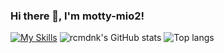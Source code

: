 ### Hi there 👋, I'm motty-mio2!
[![My Skills](https://skillicons.dev/icons?i=arduinoautocad,bash,c,cpp,cloudflare,discord,docker,fastapi,git,github,grafana,kubernetes,linux,md,postgres,powershell.processing,prometheus,py,pytorch,raspberrypi,regex,vim,vscode)](https://skillicons.dev)
![rcmdnk's GitHub stats](https://github-readme-stats.vercel.app/api?username=motty-mio2&count_private=true&theme=graywhite)
![Top langs](https://github-readme-stats-motty-mio2.vercel.app/api/top-langs/?username=motty-mio2&count_private=true&layout=compact&langs_count=20)
